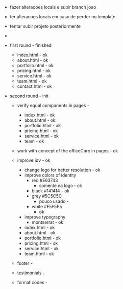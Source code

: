 - fazer alteracoes locais e subir branch joao 
- ter alteracoes locais em caso de perder no template 
- tentar subir projeto posteriormente 
- 




- first round - finished  
    - index.html - ok 
    - about.html - ok 
    - portfolio.html - ok 
    - pricing.html - ok 
    - service.html - ok 
    - team.html - ok 
    - contact.html - ok 

- second round - init 
    - verify equal components in pages - 
        - index.html - ok 
        - about.html - ok 
        - portfolio.html - ok 
        - pricing.html - ok 
        - service.html - ok  
        - team - ok 
    - work with concept of the officeCare in pages - ok 
    - improve idv - ok 
        - change logo for better resolution - ok 
        - improve colors of identity 
            - red #E63743 
                - somente na logo - ok 
            - black #141414 - ok 
            - grey #5C5C5C 
                - pouco usado - 
            - white #F5F5F5 
                - ok 
        - improve typography 
            - montserrat - ok 
        - index.html - ok 
        - about.html - ok 
        - portfolio.html - ok 
        - pricing.html - ok 
        - service.html - ok 
        - team.html - ok 
        
    - footer - 
    - testimonials - 
    - format codes - 
